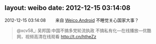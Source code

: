 layout: weibo
date: 2012-12-15 03:14:08
---
2012-12-15 03:14:08  &nbsp;&nbsp;&nbsp;&nbsp;&nbsp;&nbsp; 来自 <a href="http://app.weibo.com/t/feed/l4RWD" rel="nofollow">Weico.Android</a>
不睡觉关心国家大事？
>  @xcv58_: 吴邦国:中国不搞多党轮流执政 不搞私有化—在线播放—优酷网，视频高清在线观看 http://t.cn/htheZz ​​​
